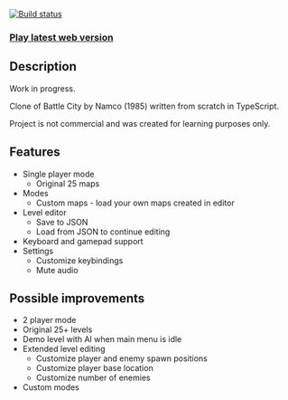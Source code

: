 [![Build status](https://travis-ci.com/dogballs/battle-city.svg?branch=master)](https://travis-ci.com/dogballs/battle-city)

### [Play latest web version](https://dogballs.github.io/battle-city/)

## Description

Work in progress.

Clone of Battle City by Namco (1985) written from scratch in TypeScript.

Project is not commercial and was created for learning purposes only.

## Features

- Single player mode
  - Original 25 maps
- Modes
  - Custom maps - load your own maps created in editor
- Level editor
  - Save to JSON
  - Load from JSON to continue editing
- Keyboard and gamepad support
- Settings
  - Customize keybindings
  - Mute audio

## Possible improvements

- 2 player mode
- Original 25+ levels
- Demo level with AI when main menu is idle
- Extended level editing
  - Customize player and enemy spawn positions
  - Customize player base location
  - Customize number of enemies
- Custom modes

